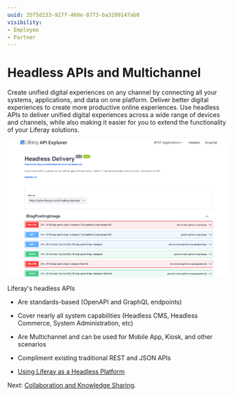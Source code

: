 ```yaml
---
uuid: 35f5d233-927f-460e-8773-ba3289147ab0
visibility: 
- Employee
- Partner
---
```


# Headless APIs and Multichannel

Create unified digital experiences on any channel by connecting all your systems, applications, and data on one platform. Deliver better digital experiences to create more productive online experiences. Use headless APIs to deliver unified digital experiences across a wide range of devices and channels, while also making it easier for you to extend the functionality of your Liferay solutions.

![The Headless Delivery API Explorer can be used to learn about available APIs.](./headless-apis-and-multichannel/images/01.png)

Liferay's headless APIs 

* Are standards-based (OpenAPI and GraphQL endpoints)
* Cover nearly all system capabilities (Headless CMS, Headless Commerce, System Administration, etc)
* Are Multichannel and can be used for Mobile App, Kiosk, and other scenarios
* Compliment existing traditional REST and JSON APIs 

* [Using Liferay as a Headless Platform](https://learn.liferay.com/w/dxp/headless-delivery/using-liferay-as-a-headless-platform)

Next: [Collaboration and Knowledge Sharing](./collaboration-and-knowledge-sharing.md).
